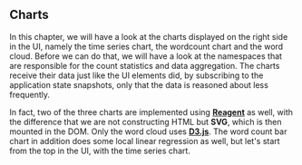 ## Charts
In this chapter, we will have a look at the charts displayed on the right side in the UI, namely the time series chart, the wordcount chart and the word cloud. Before we can do that, we will have a look at the namespaces that are responsible for the count statistics and data aggregation. The charts receive their data just like the UI elements did, by subscribing to the application state snapshots, only that the data is reasoned about less frequently. 

In fact, two of the three charts are implemented using **[Reagent](https://github.com/reagent-project/reagent)** as well, with the difference that we are not constructing HTML but **SVG**, which is then mounted in the DOM. Only the word cloud uses **[D3.js](http://d3js.org)**. The word count bar chart in addition does some local linear regression as well, but let's start from the top in the UI, with the time series chart.
